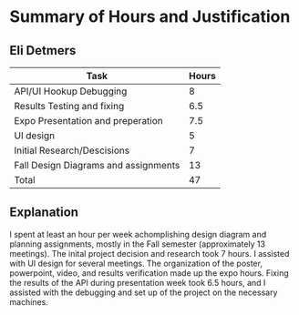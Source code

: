 # Summary of Hours and Justification
## Eli Detmers
| Task | Hours |
| ---- | ---- |
| API/UI Hookup Debugging | 8 |
| Results Testing and fixing | 6.5 |
| Expo Presentation and preperation | 7.5 | 
| UI design | 5 |
| Initial Research/Descisions | 7 |
| Fall Design Diagrams and assignments | 13 |
|Total | 47 |

 ## Explanation
 I spent at least an hour per week achomplishing design diagram and planning assignments, mostly in the Fall semester (approximately 13 meetings). The inital project 
 decision and research took 7 hours. I assisted with UI design for several meetings. The organization of the poster, powerpoint, video, and results verification made up
 the expo hours. Fixing the results of the API during presentation week took 6.5 hours, and I assisted with the debugging and set up of the project on the necessary machines.
 
